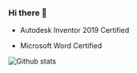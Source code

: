 ### Hi there 👋


* Autodesk Inventor 2019 Certified

* Microsoft Word Certified

![Github stats](https://github-readme-stats.vercel.app/api?username=strubium)
